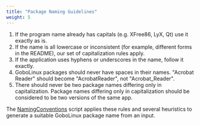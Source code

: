 ```yaml
---
title: "Package Naming Guidelines"
weight: 5
---
```


1.  If the program name already has capitals (e.g. XFree86, LyX, Qt) use
    it exactly as is.
2.  If the name is all lowercase or inconsistent (for example, different
    forms in the README), our set of capitalization rules apply.
3.  If the application uses hyphens or underscores in the name, follow
    it exactly.
4.  GoboLinux packages should never have spaces in their names. "Acrobat
    Reader" should become "AcrobatReader", not "Acrobat\_Reader".
5.  There should never be two package names differing only in
    capitalization. Package names differing only in capitalization
    should be considered to be two versions of the same app.

The [NamingConventions](/Commands/NamingConventions) script applies
these rules and several heuristics to generate a suitable GoboLinux
package name from an input.

